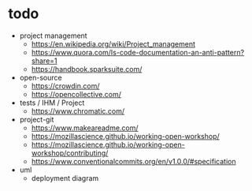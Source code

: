 # todo

- project management
  - https://en.wikipedia.org/wiki/Project_management
  - https://www.quora.com/Is-code-documentation-an-anti-pattern?share=1
  - https://handbook.sparksuite.com/
- open-source
  - https://crowdin.com/
  - https://opencollective.com/
- tests / IHM / Project
  - https://www.chromatic.com/
- project-git
  - https://www.makeareadme.com/
  - https://mozillascience.github.io/working-open-workshop/
  - https://mozillascience.github.io/working-open-workshop/contributing/
  - https://www.conventionalcommits.org/en/v1.0.0/#specification
- uml
  - deployment diagram